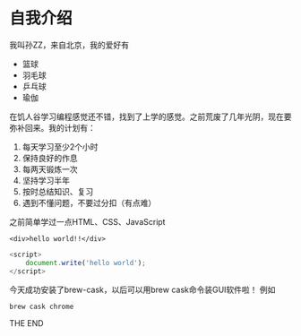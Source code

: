 # 自我介绍

我叫孙ZZ，来自北京，我的爱好有
* 篮球
* 羽毛球
* 乒乓球
* 瑜伽

在饥人谷学习编程感觉还不错，找到了上学的感觉。之前荒废了几年光阴，现在要弥补回来。我的计划有：
1. 每天学习至少2个小时
2. 保持良好的作息
3. 每两天锻炼一次
4. 坚持学习半年
5. 按时总结知识、复习
6. 遇到不懂问题，不要过分扣（有点难）

之前简单学过一点HTML、CSS、JavaScript

    <div>hello world!!</div>

```javascript
<script>
    document.write('hello world');
</script>
```
今天成功安装了brew-cask，以后可以用brew cask命令装GUI软件啦！
例如

`brew cask chrome`

THE END